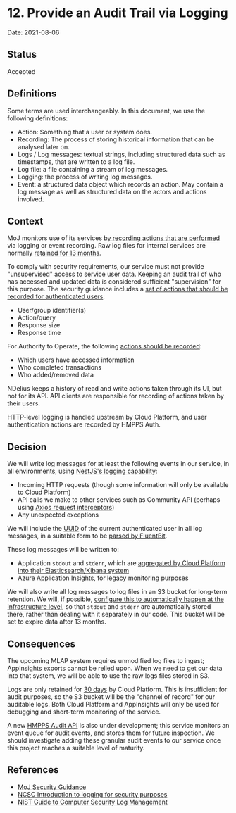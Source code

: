 # 12. Provide an Audit Trail via Logging

Date: 2021-08-06

## Status

Accepted

## Definitions

Some terms are used interchangeably. In this document, we use the following definitions:

* Action: Something that a user or system does.
* Recording: The process of storing historical information that can be analysed later on.
* Logs / Log messages: textual strings, including structured data such as timestamps, that are written to a log file.
* Log file: a file containing a stream of log messages.
* Logging: the process of writing log messages.
* Event: a structured data object which records an action. May contain a log message as well as structured data on the actors and actions involved.

## Context

MoJ monitors use of its services [by recording actions that are performed](https://security-guidance.service.justice.gov.uk/logging-and-monitoring) via logging or event recording. Raw log files for internal services are normally [retained for 13 months](https://security-guidance.service.justice.gov.uk/logging-and-monitoring/#log-retention).

To comply with security requirements, our service must not provide "unsupervised" access to
service user data. Keeping an audit trail of who has accessed and updated data is considered sufficient "supervision" for
this purpose. The security guidance includes a [set of actions that should be recorded for authenticated users](https://security-guidance.service.justice.gov.uk/custom-applications/#2-authenticated-user-activity-events):

* User/group identifier(s)
* Action/query
* Response size
* Response time

For Authority to Operate, the following [actions should be recorded](https://dsdmoj.atlassian.net/wiki/spaces/NDSS/pages/3053519229/Logging+Audit):

* Which users have accessed information
* Who completed transactions
* Who added/removed data

NDelius keeps a history of read and write actions taken through its UI, but not for its API. API
clients are responsible for recording of actions taken by their users.

HTTP-level logging is handled upstream by Cloud Platform, and user authentication actions
are recorded by HMPPS Auth.

## Decision

We will write log messages for at least the following events in our service, in all environments, using [NestJS's logging capability](https://javascript.plainenglish.io/how-to-use-nestjs-logger-2a9cb107bce9):

* Incoming HTTP requests (though some information will only be available to Cloud Platform)
* API calls we make to other services such as Community API (perhaps using [Axios request interceptors](https://itnext.io/advanced-nestjs-techniques-part-2-logging-outgoing-http-requests-3c75d47c5768))
* Any unexpected exceptions

We will include the [UUID](https://github.com/ministryofjustice/hmpps-auth/blob/9296135ad842e6ec01945d679666ffd46c98654a/src/main/kotlin/uk/gov/justice/digital/hmpps/oauth2server/model/UserDetail.kt) of the current authenticated user in all log messages, in a suitable form to be [parsed by FluentBit](https://docs.fluentbit.io/manual/v/1.7/concepts/data-pipeline/parser).

These log messages will be written to:

* Application `stdout` and `stderr`, which are [aggregated by Cloud Platform into their Elasticsearch/Kibana system](https://user-guide.cloud-platform.service.justice.gov.uk/documentation/logging-an-app/log-collection-and-storage.html#application-log-collection-and-storage)
* Azure Application Insights, for legacy monitoring purposes

We will also write all log messages to log files in an S3 bucket for long-term retention. We will, if possible, [configure this to automatically happen at the infrastructure level](https://docs.fluentbit.io/manual/v/1.6/pipeline/outputs/s3), so that `stdout` and `stderr` are automatically stored there, rather than dealing with it separately in our code. This bucket will be set to expire data after 13 months.
## Consequences

The upcoming MLAP system requires unmodified log files to ingest; AppInsights exports cannot be relied upon. When
we need to get our data into that system, we will be able to use the raw logs files stored in S3.

Logs are only retained for [30 days](https://user-guide.cloud-platform.service.justice.gov.uk/documentation/logging-an-app/log-collection-and-storage.html#application-log-collection-and-storage) by Cloud Platform. This is insufficient for audit purposes,
so the S3 bucket will be the "channel of record" for our auditable logs. Both Cloud Platform and AppInsights will only be used for
debugging and short-term monitoring of the service.

A new [HMPPS Audit API](https://github.com/ministryofjustice/hmpps-audit-api) is also under development; this service monitors an event queue
for audit events, and stores them for future inspection. We should investigate adding these granular audit events to our service once this project reaches a suitable level of maturity.

## References

* [MoJ Security Guidance](https://security-guidance.service.justice.gov.uk/#cyber-and-technical-security-guidance)
* [NCSC Introduction to logging for security purposes](https://www.ncsc.gov.uk/guidance/introduction-logging-security-purposes)
* [NIST Guide to Computer Security Log Management](https://nvlpubs.nist.gov/nistpubs/Legacy/SP/nistspecialpublication800-92.pdf)
